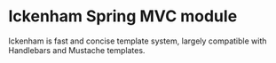 # Ickenham Spring MVC module

Ickenham is fast and concise template system, largely compatible with Handlebars and Mustache templates.

